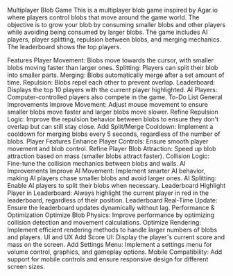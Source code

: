Multiplayer Blob Game
This is a multiplayer blob game inspired by Agar.io where players control blobs that move around the game world. The objective is to grow your blob by consuming smaller blobs and other players while avoiding being consumed by larger blobs. The game includes AI players, player splitting, repulsion between blobs, and merging mechanics. The leaderboard shows the top players.

Features
Player Movement: Blobs move towards the cursor, with smaller blobs moving faster than larger ones.
Splitting: Players can split their blob into smaller parts.
Merging: Blobs automatically merge after a set amount of time.
Repulsion: Blobs repel each other to prevent overlap.
Leaderboard: Displays the top 10 players with the current player highlighted.
AI Players: Computer-controlled players also compete in the game.
To-Do List
General Improvements
 Improve Movement: Adjust mouse movement to ensure smaller blobs move faster and larger blobs move slower.
 Refine Repulsion Logic: Improve the repulsion behavior between blobs to ensure they don't overlap but can still stay close.
 Add Split/Merge Cooldown: Implement a cooldown for merging blobs every 5 seconds, regardless of the number of blobs.
Player Features
 Enhance Player Controls: Ensure smooth player movement and blob control.
 Refine Player Blob Attraction: Speed up blob attraction based on mass (smaller blobs attract faster).
 Collision Logic: Fine-tune the collision mechanics between blobs and walls.
AI Improvements
 Improve AI Movement: Implement smarter AI behavior, making AI players chase smaller blobs and avoid larger ones.
 AI Splitting: Enable AI players to split their blobs when necessary.
Leaderboard
 Highlight Player in Leaderboard: Always highlight the current player in red in the leaderboard, regardless of their position.
 Leaderboard Real-Time Update: Ensure the leaderboard updates dynamically without lag.
Performance & Optimization
 Optimize Blob Physics: Improve performance by optimizing collision detection and movement calculations.
 Optimize Rendering: Implement efficient rendering methods to handle larger numbers of blobs and players.
UI and UX
 Add Score UI: Display the player's current score and mass on the screen.
 Add Settings Menu: Implement a settings menu for volume control, graphics, and gameplay options.
 Mobile Compatibility: Add support for mobile controls and ensure responsive design for different screen sizes.
